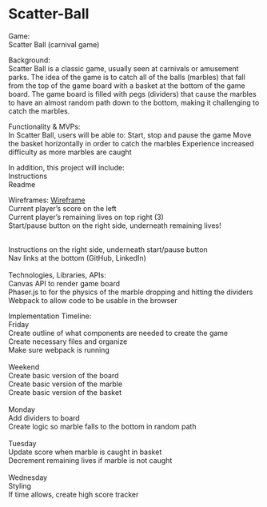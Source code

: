 # Scatter-Ball

Game: 
<br>Scatter Ball (carnival game)

Background: 
<br>
Scatter Ball is a classic game, usually seen at carnivals or amusement parks. The idea of the game is to catch all of the balls (marbles) that fall from the top of the game board with a basket at the bottom of the game board. The game board is filled with pegs (dividers) that cause the marbles to have an almost random path down to the bottom, making it challenging to catch the marbles.

Functionality & MVPs: 
<br>
In Scatter Ball, users will be able to:
Start, stop and pause the game
Move the basket horizontally in order to catch the marbles
Experience increased difficulty as more marbles are caught

In addition, this project will include:
<br>
Instructions
<br>
Readme


Wireframes: [Wireframe](https://user-images.githubusercontent.com/86130893/139481045-e5db9a93-1c60-46db-921c-35a4e75a09b4.png)
<br>
Current player’s score on the left
<br>
Current player’s remaining lives on top right (3)
<br>
Start/pause button on the right side, underneath remaining lives!

<br>
Instructions on the right side, underneath start/pause button
<br>
Nav links at the bottom (GitHub, LinkedIn)
<br><br>
Technologies, Libraries, APIs: 
<br>
Canvas API to render game board
<br>
Phaser.js to for the physics of the marble dropping and hitting the dividers
<br>
Webpack to allow code to be usable in the browser

Implementation Timeline:
<br>
Friday 
<br>
Create outline of what components are needed to create the game
<br>
Create necessary files and organize 
<br>
Make sure webpack is running
<br><br>
Weekend
<br>
Create basic version of the board
<br>
Create basic version of the marble
<br>
Create basic version of the basket
<br><br>
Monday
<br>
Add dividers to board
<br>
Create logic so marble falls to the bottom in random path
<br><br>
Tuesday
<br>
Update score when marble is caught in basket
<br>
Decrement remaining lives if marble is not caught
<br><br>
Wednesday
<br>
Styling
<br>
If time allows, create high score tracker
